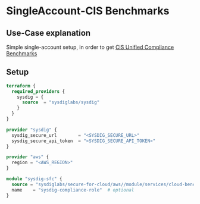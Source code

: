 # SingleAccount-CIS Benchmarks

## Use-Case explanation

Simple single-account setup, in order to get [CIS Unified Compliance Benchmarks](https://docs.sysdig.com/en/docs/sysdig-secure/posture/compliance/compliance-unified-/)

## Setup

```terraform
terraform {
  required_providers {
    sysdig = {
      source  = "sysdiglabs/sysdig"
    }
  }
}

provider "sysdig" {
  sysdig_secure_url        = "<SYSDIG_SECURE_URL>"
  sysdig_secure_api_token  = "<SYSDIG_SECURE_API_TOKEN>"
}

provider "aws" {
  region = "<AWS_REGION>"
}

module "sysdig-sfc" {
  source = "sysdiglabs/secure-for-cloud/aws//module/services/cloud-bench"
  name    = "sysdig-compliance-role"  # optional
}
```
